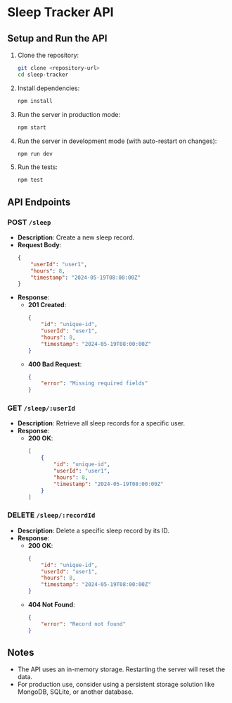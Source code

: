 # Sleep Tracker API

## Setup and Run the API

1. Clone the repository:
    ```bash
    git clone <repository-url>
    cd sleep-tracker
    ```

2. Install dependencies:
    ```bash
    npm install
    ```

3. Run the server in production mode:
    ```bash
    npm start
    ```

4. Run the server in development mode (with auto-restart on changes):
    ```bash
    npm run dev
    ```

5. Run the tests:
    ```bash
    npm test
    ```

## API Endpoints

### POST `/sleep`
- **Description**: Create a new sleep record.
- **Request Body**:
    ```json
    {
        "userId": "user1",
        "hours": 8,
        "timestamp": "2024-05-19T08:00:00Z"
    }
    ```
- **Response**:
    - **201 Created**:
        ```json
        {
            "id": "unique-id",
            "userId": "user1",
            "hours": 8,
            "timestamp": "2024-05-19T08:00:00Z"
        }
        ```
    - **400 Bad Request**:
        ```json
        {
            "error": "Missing required fields"
        }
        ```

### GET `/sleep/:userId`
- **Description**: Retrieve all sleep records for a specific user.
- **Response**:
    - **200 OK**:
        ```json
        [
            {
                "id": "unique-id",
                "userId": "user1",
                "hours": 8,
                "timestamp": "2024-05-19T08:00:00Z"
            }
        ]
        ```

### DELETE `/sleep/:recordId`
- **Description**: Delete a specific sleep record by its ID.
- **Response**:
    - **200 OK**:
        ```json
        {
            "id": "unique-id",
            "userId": "user1",
            "hours": 8,
            "timestamp": "2024-05-19T08:00:00Z"
        }
        ```
    - **404 Not Found**:
        ```json
        {
            "error": "Record not found"
        }
        ```

## Notes
- The API uses an in-memory storage. Restarting the server will reset the data.
- For production use, consider using a persistent storage solution like MongoDB, SQLite, or another database.
